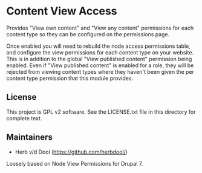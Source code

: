 Content View Access
===================

Provides "View own content" and "View any content" permissions for each content type so they can be configured on the permissions page.

Once enabled you will need to rebuild the node access permissions table, and configure the view permissions for each content type on your website. This is in addition to the global "View published content" permission being enabled. Even if "View published content" is enabled for a role, they will be rejected from viewing content types where they haven't been given the per content type permission that this module provides.

License
-------

This project is GPL v2 software. See the LICENSE.txt file in this directory for complete text.

Maintainers
-----------

- Herb v/d Dool (https://github.com/herbdool/)

Loosely based on Node View Permissions for Drupal 7.
